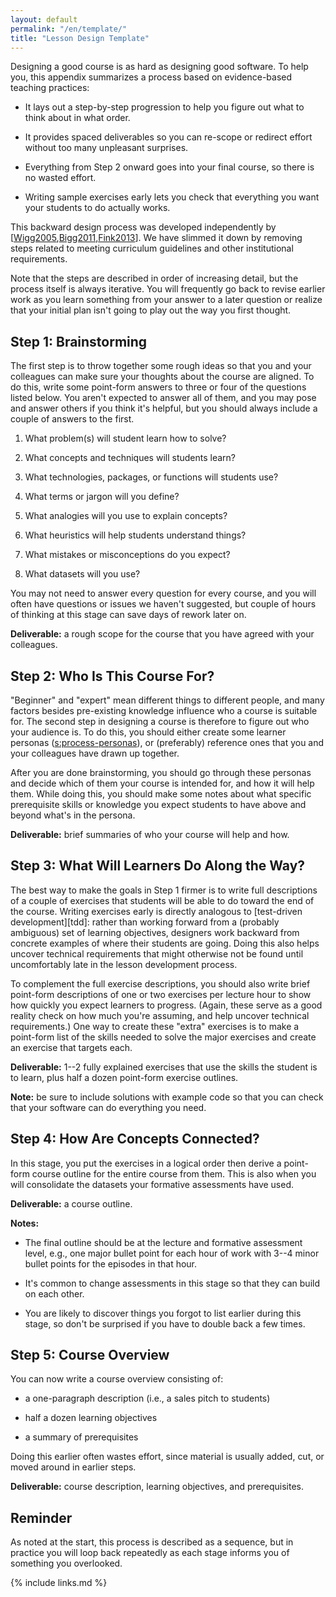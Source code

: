 ```yaml
---
layout: default
permalink: "/en/template/"
title: "Lesson Design Template"
---
```


Designing a good course is as hard as designing good software. To help
you, this appendix summarizes a process based on evidence-based teaching
practices:

- It lays out a step-by-step progression to help you figure out what
  to think about in what order.

- It provides spaced deliverables so you can re-scope or redirect
  effort without too many unpleasant surprises.

- Everything from Step 2 onward goes into your final course, so there
  is no wasted effort.

- Writing sample exercises early lets you check that everything you
  want your students to do actually works.

This backward design process was developed independently by
[[Wigg2005](#CITE),[Bigg2011](#CITE),[Fink2013](#CITE)]. We have
slimmed it down by removing steps related to meeting curriculum
guidelines and other institutional requirements.

Note that the steps are described in order of increasing detail, but the
process itself is always iterative. You will frequently go back to
revise earlier work as you learn something from your answer to a later
question or realize that your initial plan isn't going to play out the
way you first thought.

## Step 1: Brainstorming

The first step is to throw together some rough ideas so that you and
your colleagues can make sure your thoughts about the course are
aligned. To do this, write some point-form answers to three or four of
the questions listed below. You aren't expected to answer all of them,
and you may pose and answer others if you think it's helpful, but you
should always include a couple of answers to the first.

1. What problem(s) will student learn how to solve?

1. What concepts and techniques will students learn?

1. What technologies, packages, or functions will students use?

1. What terms or jargon will you define?

1. What analogies will you use to explain concepts?

1. What heuristics will help students understand things?

1. What mistakes or misconceptions do you expect?

1. What datasets will you use?

You may not need to answer every question for every course, and you will
often have questions or issues we haven't suggested, but couple of hours
of thinking at this stage can save days of rework later on.

**Deliverable:** a rough scope for the course that you have agreed with
your colleagues.

## Step 2: Who Is This Course For?

"Beginner" and "expert" mean different things to different people, and
many factors besides pre-existing knowledge influence who a course is
suitable for. The second step in designing a course is therefore to
figure out who your audience is. To do this, you should either create
some learner personas ([s:process-personas](#SECTION)), or (preferably)
reference ones that you and your colleagues have drawn up together.

After you are done brainstorming, you should go through these personas
and decide which of them your course is intended for, and how it will
help them. While doing this, you should make some notes about what
specific prerequisite skills or knowledge you expect students to have
above and beyond what's in the persona.

**Deliverable:** brief summaries of who your course will help and how.

## Step 3: What Will Learners Do Along the Way?

The best way to make the goals in Step 1 firmer is to write full
descriptions of a couple of exercises that students will be able to do
toward the end of the course. Writing exercises early is directly
analogous to [test-driven development][tdd]: rather than working
forward from a (probably ambiguous) set of learning objectives,
designers work backward from concrete examples of where their students
are going. Doing this also helps uncover technical requirements that
might otherwise not be found until uncomfortably late in the lesson
development process.

To complement the full exercise descriptions, you should also write
brief point-form descriptions of one or two exercises per lecture hour
to show how quickly you expect learners to progress. (Again, these serve
as a good reality check on how much you're assuming, and help uncover
technical requirements.) One way to create these "extra" exercises is to
make a point-form list of the skills needed to solve the major exercises
and create an exercise that targets each.

**Deliverable:** 1--2 fully explained exercises that use the skills the
student is to learn, plus half a dozen point-form exercise outlines.

**Note:** be sure to include solutions with example code so that you can
check that your software can do everything you need.

## Step 4: How Are Concepts Connected?

In this stage, you put the exercises in a logical order then derive a
point-form course outline for the entire course from them. This is also
when you will consolidate the datasets your formative assessments have
used.

**Deliverable:** a course outline.

**Notes:**

- The final outline should be at the lecture and formative assessment
  level, e.g., one major bullet point for each hour of work with 3--4
  minor bullet points for the episodes in that hour.

- It's common to change assessments in this stage so that they can
  build on each other.

- You are likely to discover things you forgot to list earlier during
  this stage, so don't be surprised if you have to double back a few
  times.

## Step 5: Course Overview

You can now write a course overview consisting of:

- a one-paragraph description (i.e., a sales pitch to students)

- half a dozen learning objectives

- a summary of prerequisites

Doing this earlier often wastes effort, since material is usually added,
cut, or moved around in earlier steps.

**Deliverable:** course description, learning objectives, and
prerequisites.

## Reminder

As noted at the start, this process is described as a sequence, but in
practice you will loop back repeatedly as each stage informs you of
something you overlooked.

{% include links.md %}
